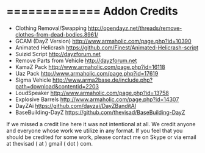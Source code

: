 =============
Addon Credits
=============

* Clothing Removal/Swapping http://opendayz.net/threads/remove-clothes-from-dead-bodies.8961/
* GCAM (DayZ Version) http://www.armaholic.com/page.php?id=10390
* Animated Helicrash https://github.com/Finest/Animated-Helicrash-script
* Suizid Script http://dayzforum.net
* Remove Parts from Vehicle http://dayzforum.net
* KamaZ Pack http://www.armaholic.com/page.php?id=16118
* Uaz Pack http://www.armaholic.com/page.php?id=17619
* Sigma Vehicle http://www.arma2base.de/include.php?path=download&contentid=2203
* LoudSpeaker http://www.armaholic.com/page.php?id=13758
* Explosive Barrels http://www.armaholic.com/page.php?id=14307
* DayZAi https://github.com/dayzai/DayZBanditAI
* BaseBuilding-DayZ https://github.com/thevisad/BaseBuilding-DayZ


If we missed a credit line here it was not intentional at all. We credit anyone and everyone whose work we utilize in any format. If you feel that you should be credited for some work, please contact me on Skype or via email at thevisad ( at ) gmail ( dot ) com.